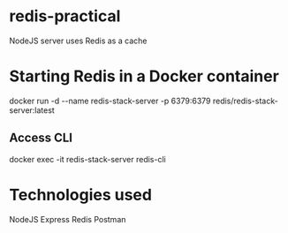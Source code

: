 # redis-practical
NodeJS server uses Redis as a cache

# Starting Redis in a Docker container
docker run -d --name redis-stack-server -p 6379:6379 redis/redis-stack-server:latest
## Access CLI
docker exec -it redis-stack-server redis-cli


# Technologies used
NodeJS
Express
Redis
Postman